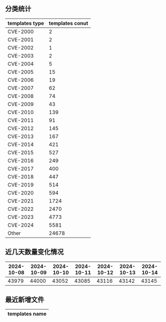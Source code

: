 ## 分类统计
| templates type | templates conut | 
| --- | --- |
| CVE-2000 | 2 |
| CVE-2001 | 2 |
| CVE-2002 | 1 |
| CVE-2003 | 2 |
| CVE-2004 | 5 |
| CVE-2005 | 15 |
| CVE-2006 | 19 |
| CVE-2007 | 62 |
| CVE-2008 | 74 |
| CVE-2009 | 43 |
| CVE-2010 | 139 |
| CVE-2011 | 91 |
| CVE-2012 | 145 |
| CVE-2013 | 167 |
| CVE-2014 | 421 |
| CVE-2015 | 527 |
| CVE-2016 | 249 |
| CVE-2017 | 400 |
| CVE-2018 | 447 |
| CVE-2019 | 514 |
| CVE-2020 | 594 |
| CVE-2021 | 1724 |
| CVE-2022 | 2470 |
| CVE-2023 | 4773 |
| CVE-2024 | 5581 |
| Other | 24678 |
## 近几天数量变化情况
|2024-10-08 | 2024-10-09 | 2024-10-10 | 2024-10-11 | 2024-10-12 | 2024-10-13 | 2024-10-14|
|--- | ------ | ------ | ------ | ------ | ------ | ---|
|43979 | 44000 | 43052 | 43085 | 43116 | 43142 | 43145|
## 最近新增文件
| templates name | 
| --- |
